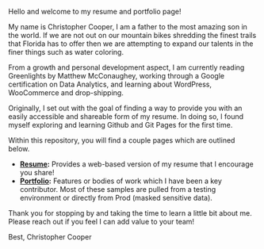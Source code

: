 Hello and welcome to my resume and portfolio page! 

My name is Christopher Cooper, I am a father to the most amazing son in the world.  If we are not out on our mountain bikes shredding the finest trails that Florida has to offer then we are attempting to expand our talents in the finer things such as water coloring. 

From a growth and personal development aspect, I am currently reading Greenlights by Matthew McConaughey, working through a Google certification on Data Analytics, and learning about WordPress, WooCommerce and drop-shipping.

Originally, I set out with the goal of finding a way to provide you with an easily accessible and shareable form of my resume.  In doing so, I found myself exploring and learning Github and Git Pages for the first time.

Within this repository, you will find a couple pages which are outlined below.
- **[Resume](https://chrisc88.github.io/Resume):** Provides a web-based version of my resume that I encourage you share!
- **[Portfolio](https://chrisc88.github.io/Portfolio):** Features or bodies of work which I have been a key contributor. Most of these samples are pulled from a testing environment or directly from Prod (masked sensitive data).

Thank you for stopping by and taking the time to learn a little bit about me.  Please reach out if you feel I can add value to your team!

Best,
Christopher Cooper